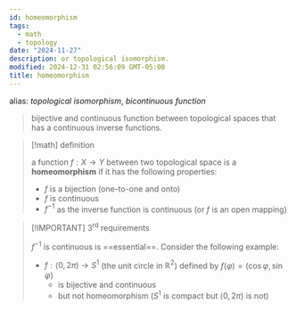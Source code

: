 ```yaml
---
id: homeomorphism
tags:
  - math
  - topology
date: "2024-11-27"
description: or topological isomorphism.
modified: 2024-12-31 02:56:09 GMT-05:00
title: homeomorphism
---
```


alias: _topological isomorphism_, _bicontinuous function_

> bijective and continuous function between topological spaces that has a continuous inverse functions.

> [!math] definition
>
> a function $f: X \rightarrow Y$ between two topological space is a **homeomorphism** if it has the following properties:
>
> - $f$ is a bijection (one-to-one and onto)
> - $f$ is continuous
> - $f^{-1}$ as the inverse function is continuous (or $f$ is an open mapping)

> [!IMPORTANT] $3^{\text{rd}}$ requirements
>
> $f^{-1}$ is continuous is ==essential==. Consider the following example:
>
> - $f: \langle 0, 2 \pi ) \rightarrow S^1$ (the unit circle in $\mathbb{R}^2$) defined by $f(\varphi) = (\cos \varphi, \sin \varphi)$
>   - is bijective and continuous
>   - but not homeomorphism ($S^1$ is compact but $\langle 0, 2 \pi )$ is not)
